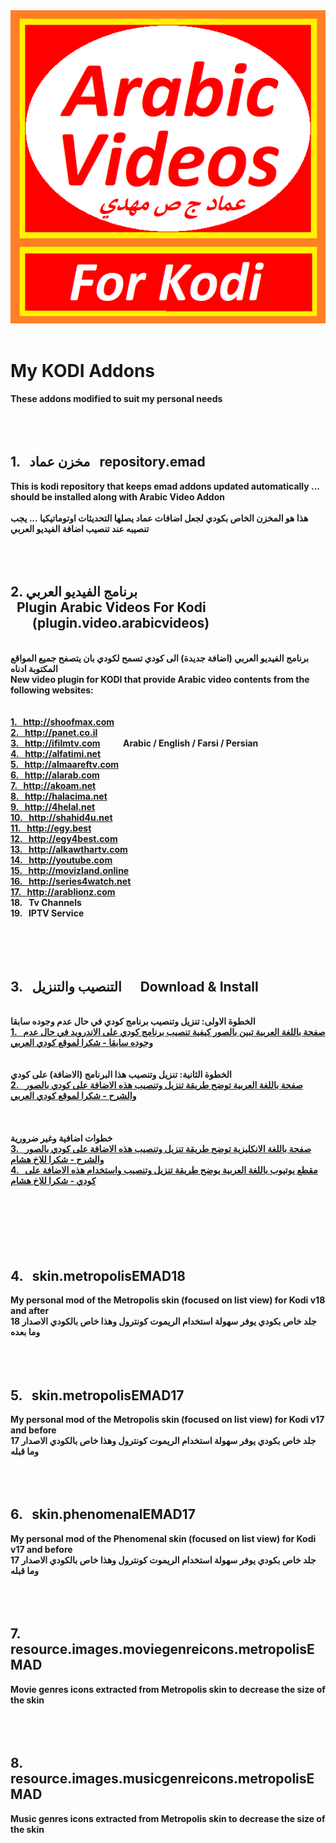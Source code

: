 ﻿<b>
<img src="./plugin.video.arabicvideos/icon.png" title="Arabic Videos">
<br />
<br />
<h1>My KODI Addons</h1>
These addons modified to suit my personal needs
<br />
<br />
<br />
<br />
<h2>1. &nbsp; مخزن عماد &nbsp; repository.emad<br />
</h2>
This is kodi repository that keeps emad addons updated automatically ... should be installed along with Arabic Video Addon
<br />
<br />
هذا هو المخزن الخاص بكودي لجعل اضافات عماد يصلها التحديثات اوتوماتيكيا ... يجب تنصيبه عند تنصيب اضافة الفيديو العربي
<br />
<br />
<br />
<br />
<h2>2. برنامج الفيديو العربي <br />
&nbsp; Plugin Arabic Videos For Kodi
<br />
&nbsp;&nbsp;&nbsp;&nbsp;&nbsp;&nbsp;&nbsp;(plugin.video.arabicvideos)</h2>
<br />
برنامج الفيديو العربي (اضافة جديدة) الى كودي تسمح لكودي بان يتصفح جميع المواقع المكتوبة ادناه
<br />
New video plugin for KODI that provide Arabic video contents from the following websites:
<br />
<br />
<br />
<a href="http://shoofmax.com">1. &nbsp; http://shoofmax.com</a><br />
<a href="http://panet.co.il">2. &nbsp; http://panet.co.il</a><br />
<a href="http://ifilmtv.com">3. &nbsp; http://ifilmtv.com</a> &nbsp; &nbsp; &nbsp; &nbsp; &nbsp; Arabic / English / Farsi / Persian<br />
<a href="http://alfatimi.net">4. &nbsp; http://alfatimi.net</a><br />
<a href="http://almaareftv.com">5. &nbsp; http://almaareftv.com</a><br />
<a href="http://alarab.com">6. &nbsp; http://alarab.com</a><br />
<a href="http://akoam.net">7. &nbsp; http://akoam.net</a><br />
<a href="http://halacima.net">8. &nbsp; http://halacima.net</a><br />
<a href="http://4helal.net">9. &nbsp; http://4helal.net</a><br />
<a href="http://shahid4u.net">10. &nbsp; http://shahid4u.net</a><br />
<a href="http://egy.best">11. &nbsp; http://egy.best</a><br />
<a href="http://egy4best.com">12. &nbsp; http://egy4best.com</a><br />
<a href="http://alkawthartv.com">13. &nbsp; http://alkawthartv.com</a><br />
<a href="http://youtube.com">14. &nbsp; http://youtube.com</a><br />
<a href="http://movizland.online">15. &nbsp; http://movizland.online</a><br />
<a href="http://series4watch.net">16. &nbsp; http://series4watch.net</a><br />
<a href="http://arablionz.com">17. &nbsp; http://arablionz.com</a><br />
18. &nbsp; Tv Channels<br />
19. &nbsp; IPTV Service<br />
<br />
<br />
<br />
<br />
<h2>3. &nbsp; التنصيب والتنزيل &nbsp;&nbsp;&nbsp;&nbsp; Download & Install</h2>
<br />
الخطوة الاولى: تنزيل وتنصيب برنامج كودي في حال عدم وجوده سابقا
<br />
<a href="http://www.kodiarabic.net/2015/09/kodi_22.html">1. &nbsp; صفحة باللغة العربية تبين بالصور كيفية تنصيب برنامج كودي على الاندرويد في حال عدم وجوده سابقا - شكرا لموقع كودي العربي</a>
<br />
<br />
<br />
الخطوة الثانية: تنزيل وتنصيب هذا البرنامج (الاضافة) على كودي
<br />
<a href="http://www.kodiarabic.net/2018/10/arabic-video-kodi.html">2. &nbsp; صفحة باللغة العربية توضح طريقة تنزيل وتنصيب هذه الاضافة على كودي بالصور والشرح - شكرا لموقع كودي العربي</a>
<br />
<br />
<br />
<br />
خطوات اضافية وغير ضرورية
<br />
<a href="http://www.husham.com/new-2018-arabic-videos-kodi-addon">3. &nbsp; صفحة باللغة الانكليزية توضح طريقة تنزيل وتنصيب هذه الاضافة على كودي بالصور والشرح - شكرا للاخ هشام</a>
<br />
<a href="http://www.youtube.com/watch?v=0fDi_7l_1Yw">4. &nbsp; مقطع يوتيوب باللغة العربية يوضح طريقة تنزيل وتنصيب واستخدام هذه الاضافة على كودي - شكرا للاخ هشام</a>
<br />
<br />
<br />
<br />
<br />
<br />
<br />
<h2>4. &nbsp; skin.metropolisEMAD18</h2>
My personal mod of the Metropolis skin (focused on list view) for Kodi v18 and after
<br />
جلد خاص بكودي يوفر سهولة استخدام الريموت كونترول وهذا خاص بالكودي الاصدار 18 وما بعده
<br />
<br />
<br />
<br />
<h2>5. &nbsp; skin.metropolisEMAD17</h2>
My personal mod of the Metropolis skin (focused on list view) for Kodi v17 and before
<br />
جلد خاص بكودي يوفر سهولة استخدام الريموت كونترول وهذا خاص بالكودي الاصدار 17 وما قبله
<br />
<br />
<br />
<br />
<h2>6. &nbsp; skin.phenomenalEMAD17</h2>
My personal mod of the Phenomenal skin (focused on list view) for Kodi v17 and before
<br />
جلد خاص بكودي يوفر سهولة استخدام الريموت كونترول وهذا خاص بالكودي الاصدار 17 وما قبله
<br />
<br />
<br />
<br />
<h2>7. &nbsp; resource.images.moviegenreicons.metropolisEMAD</h2>
Movie genres icons extracted from Metropolis skin to decrease the size of the skin
<br />
<br />
<br />
<br />
<h2>8. &nbsp; resource.images.musicgenreicons.metropolisEMAD</h2>
Music genres icons extracted from Metropolis skin to decrease the size of the skin
<br />
<br />
<br />
</b>
